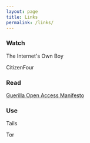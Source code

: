 ```yaml
---
layout: page
title: Links
permalink: /links/
---
```


### Watch

The Internet's Own Boy

CitizenFour

### Read

[Guerilla Open Access Manifesto](https://archive.org/stream/GuerillaOpenAccessManifesto/Goamjuly2008_djvu.txt)

### Use

Tails

Tor
